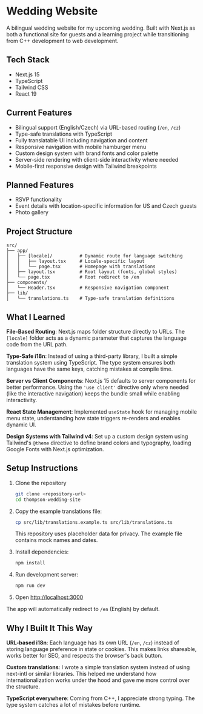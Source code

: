 # Wedding Website

A bilingual wedding website for my upcoming wedding. Built with Next.js as both a functional site for guests and a learning project while transitioning from C++ development to web development.

## Tech Stack

- Next.js 15
- TypeScript
- Tailwind CSS
- React 19

## Current Features

- Bilingual support (English/Czech) via URL-based routing (`/en`, `/cz`)
- Type-safe translations with TypeScript
- Fully translatable UI including navigation and content
- Responsive navigation with mobile hamburger menu
- Custom design system with brand fonts and color palette
- Server-side rendering with client-side interactivity where needed
- Mobile-first responsive design with Tailwind breakpoints

## Planned Features

- RSVP functionality
- Event details with location-specific information for US and Czech guests
- Photo gallery

## Project Structure

```
src/
├── app/
│   ├── [locale]/          # Dynamic route for language switching
│   │   ├── layout.tsx     # Locale-specific layout
│   │   └── page.tsx       # Homepage with translations
│   ├── layout.tsx         # Root layout (fonts, global styles)
│   └── page.tsx           # Root redirect to /en
├── components/
│   └── Header.tsx         # Responsive navigation component
├── lib/
│   └── translations.ts    # Type-safe translation definitions
```

## What I Learned

**File-Based Routing**: Next.js maps folder structure directly to URLs. The `[locale]` folder acts as a dynamic parameter that captures the language code from the URL path.

**Type-Safe i18n**: Instead of using a third-party library, I built a simple translation system using TypeScript. The type system ensures both languages have the same keys, catching mistakes at compile time.

**Server vs Client Components**: Next.js 15 defaults to server components for better performance. Using the `'use client'` directive only where needed (like the interactive navigation) keeps the bundle small while enabling interactivity.

**React State Management**: Implemented `useState` hook for managing mobile menu state, understanding how state triggers re-renders and enables dynamic UI.

**Design Systems with Tailwind v4**: Set up a custom design system using Tailwind's `@theme` directive to define brand colors and typography, loading Google Fonts with Next.js optimization.

## Setup Instructions

1. Clone the repository
   ```bash
   git clone <repository-url>
   cd thompson-wedding-site
   ```

2. Copy the example translations file:
   ```bash
   cp src/lib/translations.example.ts src/lib/translations.ts
   ```
   This repository uses placeholder data for privacy. The example file contains mock names and dates.

3. Install dependencies:
   ```bash
   npm install
   ```

4. Run development server:
   ```bash
   npm run dev
   ```

5. Open [http://localhost:3000](http://localhost:3000)

The app will automatically redirect to `/en` (English) by default.

## Why I Built It This Way

**URL-based i18n**: Each language has its own URL (`/en`, `/cz`) instead of storing language preference in state or cookies. This makes links shareable, works better for SEO, and respects the browser's back button.

**Custom translations**: I wrote a simple translation system instead of using next-intl or similar libraries. This helped me understand how internationalization works under the hood and gave me more control over the structure.

**TypeScript everywhere**: Coming from C++, I appreciate strong typing. The type system catches a lot of mistakes before runtime.
